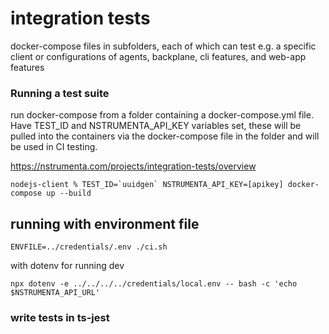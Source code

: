 # integration tests

docker-compose files in subfolders, each of which can test e.g. a specific client or configurations of agents, backplane, cli features, and web-app features

### Running a test suite

run docker-compose from a folder containing a docker-compose.yml file. Have TEST_ID and NSTRUMENTA_API_KEY variables set, these will be pulled into the containers via the docker-compose file in the folder and will be used in CI testing.

https://nstrumenta.com/projects/integration-tests/overview

```shell
nodejs-client % TEST_ID=`uuidgen` NSTRUMENTA_API_KEY=[apikey] docker-compose up --build
```


## running with environment file

```shell
ENVFILE=../credentials/.env ./ci.sh
```

with dotenv for running dev
```shell
npx dotenv -e ../../../../credentials/local.env -- bash -c 'echo $NSTRUMENTA_API_URL'
```


### write tests in ts-jest


